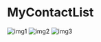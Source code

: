 # MyContactList

![img1](https://cloud.githubusercontent.com/assets/25268970/25102495/b2d6343c-2386-11e7-868b-e126679641cb.jpg)
![img2](https://cloud.githubusercontent.com/assets/25268970/25105107/4aa59c08-2391-11e7-8f46-ca237e212e27.jpg)
![img3](https://cloud.githubusercontent.com/assets/25268970/25105106/4aa2af2a-2391-11e7-8be1-7a7e6978bd6d.jpg)
